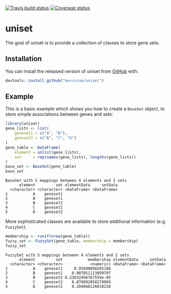 [![Travis build status](https://travis-ci.org/kevinrue/uniset.svg?branch=master)](https://travis-ci.org/kevinrue/uniset)
[![Coverage status](https://codecov.io/gh/kevinrue/uniset/branch/master/graph/badge.svg)](https://codecov.io/github/kevinrue/uniset?branch=master)

# uniset

The goal of uniset is to provide a collection of classes to store gene sets.

## Installation

You can install the released version of uniset from [GitHub](https://github.com/kevinrue/uniset) with:

``` r
devtools::install_github("kevinrue/uniset")
```

## Example

This is a basic example which shows you how to create a `BaseSet` object, to store simple associations between genes and sets:

``` r
library(uniset)
gene_lists <- list(
    geneset1 = c("A", "B"),
    geneset2 = c("B", "C", "D")
)
gene_table <- DataFrame(
    element = unlist(gene_lists),
    set     = rep(names(gene_lists), lengths(gene_lists))
)
base_set <- BaseSet(gene_table)
base_set
```

```
BaseSet with 5 mappings between 4 elements and 2 sets
      element         set elementData     setData
  <character> <character> <DataFrame> <DataFrame>
1           A    geneset1                        
2           B    geneset1                        
3           B    geneset2                        
4           C    geneset2                        
5           D    geneset2   
```

More sophisticated classes are available to store additional information (e.g. `FuzzySet`).

``` r
membership <- runif(nrow(gene_table))
fuzzy_set <- FuzzySet(gene_table, membership = membership)
fuzzy_set
```

```
FuzzySet with 5 mappings between 4 elements and 2 sets
      element         set           membership elementData     setData
  <character> <character>            <numeric> <DataFrame> <DataFrame>
1           A    geneset1     0.95690098265186                        
2           B    geneset1    0.907051113899797                        
3           B    geneset2 6.23832456767559e-05                        
4           C    geneset2    0.878892858279869                        
5           D    geneset2    0.284040126018226   
```
